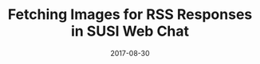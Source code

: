 ---
layout: blog
type: blog
image: images/SUSI_LinkPreview.jpg
title: Fetching Images for RSS Responses in SUSI Web Chat
date: 2017-08-30
permalink: https://blog.fossasia.org/fetching-images-for-rss-responses-in-susi-web-chat/
labels:
  - FOSSASIA
  - GSoC
  - Open Event
  - SUSI.AI
  - Tutorial
  - AJAX
  - Artificial Intelligence
  - Google Summer of Code
  - Link Preview
  - Material-ui
  - open event
  - Personal Assistant
  - React JS
  - rss
  - SUSI Web Chat
  - yacy
---